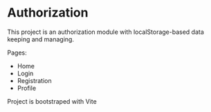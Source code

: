 # Authorization

This project is an authorization module with localStorage-based data keeping and managing.

Pages:
- Home
- Login
- Registration
- Profile

Project is bootstraped with Vite
